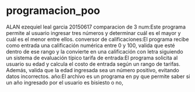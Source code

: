 # programacion_poo
ALAN ezequiel leal garcia 
20150617
comparacion de 3 num:Este programa permite al usuario ingresar tres números y determinar cuál es el mayor y cuál es el menor entre ellos.
conversor de calificaciones:El programa recibe como entrada una calificación numérica entre 0 y 100, valida que esté dentro de ese rango y la convierte en una calificación con letra siguiendo un sistema de evaluación típico
tarifa de entrada:El programa solicita al usuario su edad y calcula el costo de entrada según un rango de tarifas. Además, valida que la edad ingresada sea un número positivo, evitando datos incorrectos.
año:El archivo es un programa en py que permite saber si un año ingresado por el usuario es bisiesto o no,
